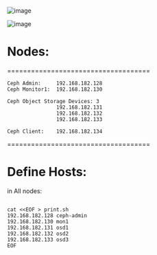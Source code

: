 ![image](https://github.com/falahatme/ceph/assets/7458874/5d776b72-8f2d-4dd3-8a9a-18c9e40d05a9)

![image](https://github.com/falahatme/ceph/assets/7458874/788d19ad-a9ec-4757-be2d-17ce78b5dccc)

# Nodes:

====================================

    Ceph Admin:     192.168.182.128
    Ceph Monitor1:  192.168.182.130
    
    Ceph Object Storage Devices: 3
                    192.168.182.131
                    192.168.182.132
                    192.168.182.133

    Ceph Client:    192.168.182.134

====================================

# Define Hosts:

in All nodes:

```

cat <<EOF > print.sh
192.168.182.128 ceph-admin
192.168.182.130 mon1
192.168.182.131 osd1
192.168.182.132 osd2
192.168.182.133 osd3
EOF

```


